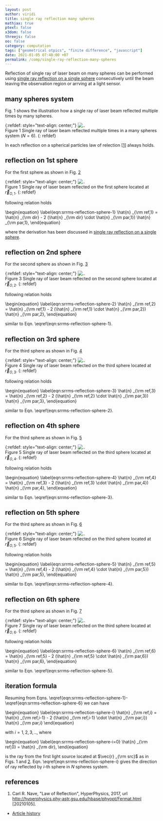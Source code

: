 ```yaml
---
layout: post
author: viridi
title: single ray reflection many spheres
mathjax: true
ptext: false
x3dom: false
threejs: false
oo: false
category: computation
tags: ["geometrical otpics", "finite difference", "javascript"]
date: 2021-01-05 07:48:00 +07
permalink: /comp/single-ray-reflection-many-spheres
---
```

Reflection of single ray of laser beam on many spheres can be performed using [single ray reflection on a single sphere](/comp/single-ray-reflection-sphere) consecutively until the beam leaving the observation region or arrving at a light sensor.


## many spheres system
Fig. <a name="#fig:srrms-many-spheres-system">1</a> shows the illustration how a single ray of laser beam reflected multiple times by many spheres.

{:refdef: style="text-align: center;"}
![..](/assets/img/comp/ray-reflected-many-spheres.png)
<br />
Figure <a name="fig:srrs-inc-ref-beam">1</a> Single ray of laser beam reflected multiple times in a many spheres system ($N = 6$).
{: refdef}

In each reflection on a spherical particles law of relection [[1](#ref1)] always holds.


## reflection on 1st sphere
For the first sphere as shown in Fig. <a href="#fig:srrms-ray-reflection-sphere-1">2</a>

{:refdef: style="text-align: center;"}
![..](/assets/img/comp/ray-reflection-sphere-1.png)
<br />
Figure <a name="fig:srrms-ray-reflection-sphere-1">1</a> Single ray of laser beam reflected on the first sphere located at $\vec{r} _{O,1}$.
{: refdef}

following relation holds

\begin{equation}
\label{eqn:srrms-reflection-sphere-1}
\hat{n} _{\rm ref,1} = \hat{n} _{\rm dir} - 2 (\hat{n} _{\rm dir} \cdot \hat{n} _{\rm par,1}) \hat{n} _{\rm par,1},
\end{equation}

where the derivation has been discussed in [single ray reflection on a single sphere](/comp/single-ray-reflection-sphere).


## reflection on 2nd sphere
For the second sphere as shown in Fig. <a href="#fig:srrms-ray-reflection-sphere-2">3</a>

{:refdef: style="text-align: center;"}
![..](/assets/img/comp/ray-reflection-sphere-2.png)
<br />
Figure <a name="fig:srrms-ray-reflection-sphere-2">3</a> Single ray of laser beam reflected on the second sphere located at $\vec{r} _{O,2}$.
{: refdef}

following relation holds

\begin{equation}
\label{eqn:srrms-reflection-sphere-2}
\hat{n} _{\rm ref,2} = \hat{n} _{\rm ref,1} - 2 (\hat{n} _{\rm ref,1} \cdot \hat{n} _{\rm par,2}) \hat{n} _{\rm par,2},
\end{equation}

similar to Eqn. \eqref{eqn:srrms-reflection-sphere-1}.


## reflection on 3rd  sphere
For the third sphere as shown in Fig. <a href="#fig:srrms-ray-reflection-sphere-3">4</a>

{:refdef: style="text-align: center;"}
![..](/assets/img/comp/ray-reflection-sphere-3.png)
<br />
Figure <a name="fig:srrms-ray-reflection-sphere-3">4</a> Single ray of laser beam reflected on the third sphere located at $\vec{r} _{O,3}$.
{: refdef}

following relation holds

\begin{equation}
\label{eqn:srrms-reflection-sphere-3}
\hat{n} _{\rm ref,3} = \hat{n} _{\rm ref,2} - 2 (\hat{n} _{\rm ref,2} \cdot \hat{n} _{\rm par,3}) \hat{n} _{\rm par,3},
\end{equation}

similar to Eqn. \eqref{eqn:srrms-reflection-sphere-2}.


## reflection on 4th sphere
For the third sphere as shown in Fig. <a href="#fig:srrms-ray-reflection-sphere-4">5</a>

{:refdef: style="text-align: center;"}
![..](/assets/img/comp/ray-reflection-sphere-4.png)
<br />
Figure <a name="fig:srrms-ray-reflection-sphere-4">5</a> Single ray of laser beam reflected on the third sphere located at $\vec{r} _{O,4}$.
{: refdef}

following relation holds

\begin{equation}
\label{eqn:srrms-reflection-sphere-4}
\hat{n} _{\rm ref,4} = \hat{n} _{\rm ref,3} - 2 (\hat{n} _{\rm ref,3} \cdot \hat{n} _{\rm par,4}) \hat{n} _{\rm par,4},
\end{equation}

similar to Eqn. \eqref{eqn:srrms-reflection-sphere-3}.


## reflection on 5th  sphere
For the third sphere as shown in Fig. <a href="#fig:srrms-ray-reflection-sphere-5">6</a>

{:refdef: style="text-align: center;"}
![..](/assets/img/comp/ray-reflection-sphere-5.png)
<br />
Figure <a name="fig:srrms-ray-reflection-sphere-5">6</a> Single ray of laser beam reflected on the third sphere located at $\vec{r} _{O,5}$.
{: refdef}

following relation holds

\begin{equation}
\label{eqn:srrms-reflection-sphere-5}
\hat{n} _{\rm ref,5} = \hat{n} _{\rm ref,4} - 2 (\hat{n} _{\rm ref,4} \cdot \hat{n} _{\rm par,5}) \hat{n} _{\rm par,5},
\end{equation}

similar to Eqn. \eqref{eqn:srrms-reflection-sphere-4}.


## reflection on 6th  sphere
For the third sphere as shown in Fig. <a href="#fig:srrms-ray-reflection-sphere-6">7</a>

{:refdef: style="text-align: center;"}
![..](/assets/img/comp/ray-reflection-sphere-6.png)
<br />
Figure <a name="fig:srrms-ray-reflection-sphere-6">7</a> Single ray of laser beam reflected on the third sphere located at $\vec{r} _{O,6}$.
{: refdef}

following relation holds

\begin{equation}
\label{eqn:srrms-reflection-sphere-6}
\hat{n} _{\rm ref,6} = \hat{n} _{\rm ref,5} - 2 (\hat{n} _{\rm ref,5} \cdot \hat{n} _{\rm par,6}) \hat{n} _{\rm par,6},
\end{equation}

similar to Eqn. \eqref{eqn:srrms-reflection-sphere-5}.


## iteration formula
Resuming from Eqns. \eqref{eqn:srrms-reflection-sphere-1}-\eqref{eqn:srrms-reflection-sphere-6} we can have

\begin{equation}
\label{eqn:srrms-reflection-sphere-i}
\hat{n} _{\rm ref,i} = \hat{n} _{\rm ref,i-1} - 2 (\hat{n} _{\rm ref,i-1} \cdot \hat{n} _{\rm par,i}) \hat{n} _{\rm par,i}
\end{equation}

with $i = 1, 2, 3, ..$, where

\begin{equation}
\label{eqn:srrms-reflection-sphere-i=0}
\hat{n} _{\rm ref,0} = \hat{n} _{\rm dir},
\end{equation}

is the ray from the first light source located at $\vec{r} _{\rm src}$ as in Figs. <a name="#fig:srrms-many-spheres-system">1</a> and <a href="#fig:srrms-ray-reflection-sphere-1">2</a>. Eqn. \eqref{eqn:srrms-reflection-sphere-i} gives the direction of ray reflected by $i$-th sphere in $N$ spheres system.


## references
1. <a name="ref1"></a>Carl R. Nave, "Law of Reflection", HyperPhysics, 2017, url <http://hyperphysics.phy-astr.gsu.edu/hbase/phyopt/Fermat.html> [20210105].

+ [Article history](https://github.com/butiran/butiran.github.io/commits/master/_posts/comp/2021-01-05-single-ray-reflection-many-spheres.md)
